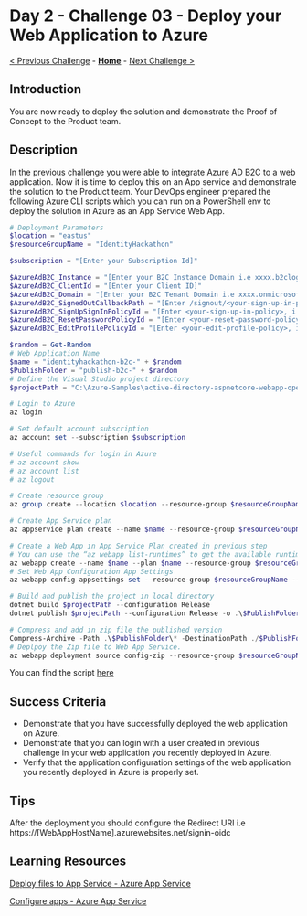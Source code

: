# Day 2 - Challenge 03 - Deploy your Web Application to Azure

 [< Previous Challenge](./Challenge_D2_02.md) - **[Home](../README.md)** - [Next Challenge >](./Challenge_D2_04.md)

## Introduction

You are now ready to deploy the solution and demonstrate the Proof of Concept to the Product team.

## Description

In the previous challenge you were able to integrate Azure AD B2C to a web application. Now it is time to deploy this on an App service and demonstrate the solution to the Product team. Your DevOps engineer prepared the following Azure CLI scripts which you can run on a PowerShell env to deploy the solution in Azure as an App Service Web App.

```powershell
# Deployment Parameters 
$location = "eastus"
$resourceGroupName = "IdentityHackathon"

$subscription = "[Enter your Subscription Id]"

$AzureAdB2C_Instance = "[Enter your B2C Instance Domain i.e xxxx.b2clogin.com]"
$AzureAdB2C_ClientId = "[Enter your Client ID]"
$AzureAdB2C_Domain = "[Enter your B2C Tenant Domain i.e xxxx.onmicrosoft.com]"
$AzureAdB2C_SignedOutCallbackPath = "[Enter /signout/<your-sign-up-in-policy>, i.e /signout/B2C_1_susi]"
$AzureAdB2C_SignUpSignInPolicyId = "[Enter <your-sign-up-in-policy>, i.e B2C_1_susi]"
$AzureAdB2C_ResetPasswordPolicyId = "[Enter <your-reset-password-policy>, i.e B2C_1_reset_password]"
$AzureAdB2C_EditProfilePolicyId = "[Enter <your-edit-profile-policy>, i.e B2C_1_edit_profile]"

$random = Get-Random
# Web Application Name
$name = "identityhackathon-b2c-" + $random
$PublishFolder = "publish-b2c-" + $random
# Define the Visual Studio project directory
$projectPath = "C:\Azure-Samples\active-directory-aspnetcore-webapp-openidconnect-v2-master\active-directory-aspnetcore-webapp-openidconnect-v2-master\1-WebApp-OIDC\1-5-B2C\WebApp-OpenIDConnect-DotNet.csproj"

# Login to Azure 
az login

# Set default account subscription
az account set --subscription $subscription

# Useful commands for login in Azure
# az account show
# az account list
# az logout

# Create resource group
az group create --location $location --resource-group $resourceGroupName

# Create App Service plan
az appservice plan create --name $name --resource-group $resourceGroupName --sku P1V2 --location $location 

# Create a Web App in App Service Plan created in previous step
# You can use the “az webapp list-runtimes” to get the available runtimes (i.e "dotnet:6", "DOTNETCORE:3.1",  etc.) 
az webapp create --name $name --plan $name --resource-group $resourceGroupName --runtime "dotnet:6" 
# Set Web App Configuration App Settings
az webapp config appsettings set --resource-group $resourceGroupName --name $name --settings WEBSITE_RUN_FROM_PACKAGE="1" ASPNETCORE_ENVIRONMENT="Development" AzureAdB2C:Instance=$AzureAdB2C_Instance AzureAdB2C:ClientId=$AzureAdB2C_ClientId AzureAdB2C:Domain=$AzureAdB2C_Domain AzureAdB2C:SignedOutCallbackPath=$AzureAdB2C_SignedOutCallbackPath AzureAdB2C:SignUpSignInPolicyId=$AzureAdB2C_SignUpSignInPolicyId AzureAdB2C:ResetPasswordPolicyId=$AzureAdB2C_ResetPasswordPolicyId AzureAdB2C:EditProfilePolicyId=$AzureAdB2C_EditProfilePolicyId

# Build and publish the project in local directory
dotnet build $projectPath --configuration Release 
dotnet publish $projectPath --configuration Release -o .\$PublishFolder

# Compress and add in zip file the published version
Compress-Archive -Path .\$PublishFolder\* -DestinationPath ./$PublishFolder.zip -Force
# Deplpoy the Zip file to Web App Service.
az webapp deployment source config-zip --resource-group $resourceGroupName --name $name --src "./$PublishFolder.zip"
```

You can find the script [here](./Resources/Challenge_D2_03/DeployAppScriptB2C.azcli)

## Success Criteria

- Demonstrate that you have successfully deployed the web application on Azure.
- Demonstrate that you can login with a user created in previous challenge in your web application you recently deployed in Azure.
- Verify that the application configuration settings of the web application you recently deployed in Azure is properly set.

## Tips

After the deployment you should configure the Redirect URI i.e https://[WebAppHostName].azurewebsites.net/signin-oidc

## Learning Resources

[Deploy files to App Service - Azure App Service](https://docs.microsoft.com/en-us/azure/app-service/deploy-zip?tabs=cli#deploy-a-zip-package)

[Configure apps - Azure App Service](https://docs.microsoft.com/en-us/azure/app-service/configure-common?tabs=portal)

